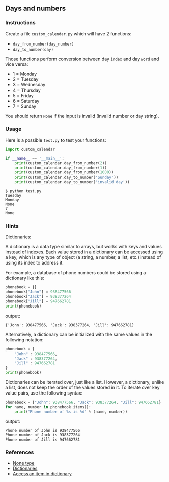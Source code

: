 ## Days and numbers

### Instructions

Create a file `custom_calendar.py` which will have 2 functions:

- `day_from_number(day_number)`
- `day_to_number(day)`

Those functions perform conversion between day `index` and day `word` and vice versa:

- 1 = Monday
- 2 = Tuesday
- 3 = Wednesday
- 4 = Thursday
- 5 = Friday
- 6 = Saturday
- 7 = Sunday

You should return `None` if the input is invalid (invalid number or day string).

### Usage

Here is a possible `test.py` to test your functions:

```python
import custom_calendar

if __name__ == '__main__':
    print(custom_calendar.day_from_number(2))
    print(custom_calendar.day_from_number(1))
    print(custom_calendar.day_from_number(1000))
    print(custom_calendar.day_to_number('Sunday'))
    print(custom_calendar.day_to_number('invalid day'))
```

```console
$ python test.py
Tuesday
Monday
None
7
None
```

### Hints

Dictionaries:

A dictionary is a data type similar to arrays, but works with keys and values instead of indexes. Each value stored in a dictionary can be accessed using a key, which is any type of object (a string, a number, a list, etc.) instead of using its index to address it.

For example, a database of phone numbers could be stored using a dictionary like this:

```python
phonebook = {}
phonebook["John"] = 938477566
phonebook["Jack"] = 938377264
phonebook["Jill"] = 947662781
print(phonebook)
```

output:

```console
{'John': 938477566, 'Jack': 938377264, 'Jill': 947662781}
```

Alternatively, a dictionary can be initialized with the same values in the following notation:

```python
phonebook = {
    "John" : 938477566,
    "Jack" : 938377264,
    "Jill" : 947662781
}
print(phonebook)
```

Dictionaries can be iterated over, just like a list. However, a dictionary, unlike a list, does not keep the order of the values stored in it. To iterate over key value pairs, use the following syntax:

```python
phonebook = {"John": 938477566, "Jack": 938377264, "Jill": 947662781}
for name, number in phonebook.items():
    print("Phone number of %s is %d" % (name, number))
```

output:

```console
Phone number of John is 938477566
Phone number of Jack is 938377264
Phone number of Jill is 947662781
```

### References

- [None type](https://www.w3schools.com/python/ref_keyword_none.asp)
- [Dictionaries](https://docs.python.org/3/tutorial/datastructures.html#dictionaries)
- [Access an item in dictionary](https://www.w3schools.com/python/python_dictionaries_access.asp)

